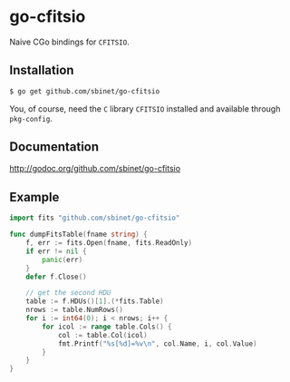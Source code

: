go-cfitsio
==========

Naive CGo bindings for ``CFITSIO``.

## Installation

```sh
$ go get github.com/sbinet/go-cfitsio
```

You, of course, need the ``C`` library ``CFITSIO`` installed and available through ``pkg-config``.

## Documentation

http://godoc.org/github.com/sbinet/go-cfitsio

## Example

```go
import fits "github.com/sbinet/go-cfitsio"

func dumpFitsTable(fname string) {
	f, err := fits.Open(fname, fits.ReadOnly)
	if err != nil {
		panic(err)
	}
	defer f.Close()

	// get the second HDU
	table := f.HDUs()[1].(*fits.Table)
	nrows := table.NumRows()
	for i := int64(0); i < nrows; i++ {
		for icol := range table.Cols() {
			col := table.Col(icol)
			fmt.Printf("%s[%d]=%v\n", col.Name, i, col.Value)
		}
	}
}

```
